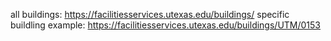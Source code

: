 all buildings: https://facilitiesservices.utexas.edu/buildings/
specific buildling example: https://facilitiesservices.utexas.edu/buildings/UTM/0153

